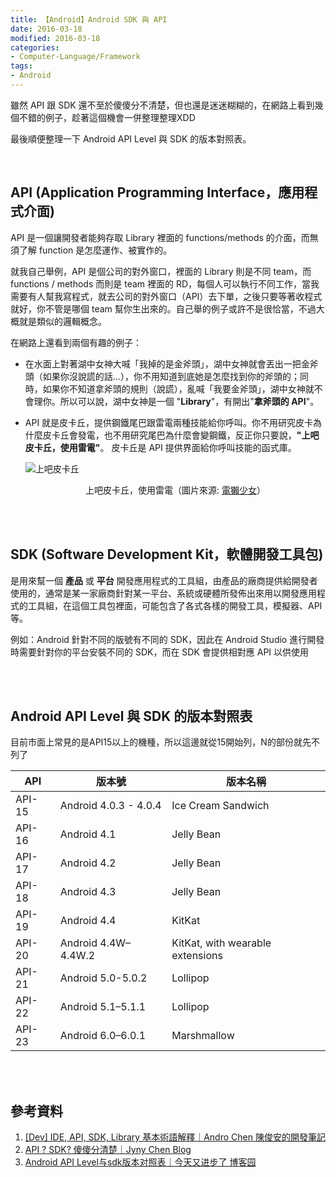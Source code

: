 ```yaml
---
title: 【Android】Android SDK 與 API
date: 2016-03-18
modified: 2016-03-18
categories:
- Computer-Language/Framework
tags:
- Android
--- 
```


雖然 API 跟 SDK 還不至於傻傻分不清楚，但也還是迷迷糊糊的，在網路上看到幾個不錯的例子，趁著這個機會一併整理整理XDD
 
最後順便整理一下 Android API Level 與 SDK 的版本對照表。
<!--more-->
<br> 

## API (Application Programming Interface，應用程式介面)

API 是一個讓開發者能夠存取 Library 裡面的 functions/methods 的介面，而無須了解 function 是怎麼運作、被實作的。  
      
就我自己舉例，API 是個公司的對外窗口，裡面的 Library 則是不同 team，而 functions / methods 而則是 team 裡面的 RD，每個人可以執行不同工作，當我需要有人幫我寫程式，就去公司的對外窗口（API）去下單，之後只要等著收程式就好，你不管是哪個 team 幫你生出來的。自己舉的例子或許不是很恰當，不過大概就是類似的邏輯概念。  
      
在網路上還看到兩個有趣的例子：

-   在水面上對著湖中女神大喊「我掉的是金斧頭」，湖中女神就會丟出一把金斧頭（如果你沒說謊的話...），你不用知道到底她是怎麼找到你的斧頭的；同時，如果你不知道拿斧頭的規則（說謊），亂喊「我要金斧頭」，湖中女神就不會理你。所以可以說，湖中女神是一個 "**Library**"，有開出"**拿斧頭的 API**"。  
    
-   API 就是皮卡丘，提供鋼鐵尾巴跟雷電兩種技能給你呼叫。你不用研究皮卡為什麼皮卡丘會發電，也不用研究尾巴為什麼會變鋼鐵，反正你只要說，**"上吧皮卡丘，使用雷電"**。 皮卡丘是 API 提供界面給你呼叫技能的函式庫。 

    ![上吧皮卡丘](https://imgur.com/8Hn06ql.jpg)
    <center class="imgtext"> 上吧皮卡丘，使用雷電（圖片來源: <a href="https://agirls.aotter.net/post/52299" class="imgtext">電獺少女</a>）</center> 

<br><br>

## SDK (Software Development Kit，軟體開發工具包)
是用來幫一個 **產品** 或 **平台** 開發應用程式的工具組，由產品的廠商提供給開發者使用的，通常是某一家廠商針對某一平台、系統或硬體所發佈出來用以開發應用程式的工具組，在這個工具包裡面，可能包含了各式各樣的開發工具，模擬器、API 等。  
      
例如：Android 針對不同的版號有不同的 SDK，因此在 Android Studio 進行開發時需要針對你的平台安裝不同的 SDK，而在 SDK 會提供相對應 API 以供使用  
      
<br><br>

## Android API Level 與 SDK 的版本對照表
目前市面上常見的是API15以上的機種，所以這邊就從15開始列，N的部份就先不列了  

|      API       |版本號                          |版本名稱                     |
|----------------|-------------------------------|-----------------------------|
|API-15          |Android 4.0.3 - 4.0.4          |Ice Cream Sandwich           |
|API-16          |Android 4.1                    |Jelly Bean                   |
|API-17          |Android 4.2                    |Jelly Bean                   |
|API-18          |Android 4.3                    |Jelly Bean                   |
|API-19          |Android 4.4                    |KitKat                       |
|API-20          |Android 4.4W–4.4W.2            |KitKat, with wearable extensions|
|API-21          |Android 5.0-5.0.2              |Lollipop                     |
|API-22          |Android 5.1–5.1.1              |Lollipop                     |    
|API-23          |Android 6.0–6.0.1              |Marshmallow                  |   
       
<br><br>

## 參考資料
1. [[Dev] IDE, API, SDK, Library 基本術語解釋｜Andro Chen 陳俊安的開發筆記](http://androchen.logdown.com/posts/2014/04/13/api-sdk-library)
2. [API ? SDK? 傻傻分清楚｜Jyny Chen Blog](http://blog.jyny.tw/2013/01/api-sdk.html)
3. [Android API Level与sdk版本对照表｜今天又进步了  博客园](http://www.cnblogs.com/wawahaha/p/4916196.html)
 